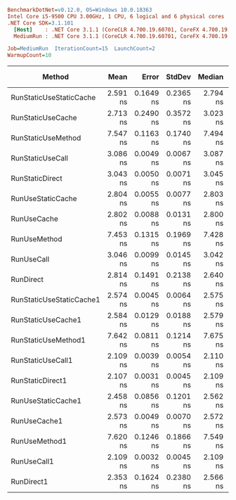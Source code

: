 ``` ini

BenchmarkDotNet=v0.12.0, OS=Windows 10.0.18363
Intel Core i5-9500 CPU 3.00GHz, 1 CPU, 6 logical and 6 physical cores
.NET Core SDK=3.1.101
  [Host]    : .NET Core 3.1.1 (CoreCLR 4.700.19.60701, CoreFX 4.700.19.60801), X64 RyuJIT
  MediumRun : .NET Core 3.1.1 (CoreCLR 4.700.19.60701, CoreFX 4.700.19.60801), X64 RyuJIT

Job=MediumRun  IterationCount=15  LaunchCount=2  
WarmupCount=10  

```
|                   Method |     Mean |     Error |    StdDev |   Median |  Gen 0 | Gen 1 | Gen 2 | Allocated |
|------------------------- |---------:|----------:|----------:|---------:|-------:|------:|------:|----------:|
|  RunStaticUseStaticCache | 2.591 ns | 0.1649 ns | 0.2365 ns | 2.794 ns |      - |     - |     - |         - |
|        RunStaticUseCache | 2.713 ns | 0.2490 ns | 0.3572 ns | 3.023 ns |      - |     - |     - |         - |
|       RunStaticUseMethod | 7.547 ns | 0.1163 ns | 0.1740 ns | 7.494 ns | 0.0136 |     - |     - |      64 B |
|         RunStaticUseCall | 3.086 ns | 0.0049 ns | 0.0067 ns | 3.087 ns |      - |     - |     - |         - |
|          RunStaticDirect | 3.043 ns | 0.0050 ns | 0.0071 ns | 3.045 ns |      - |     - |     - |         - |
|        RunUseStaticCache | 2.804 ns | 0.0055 ns | 0.0077 ns | 2.803 ns |      - |     - |     - |         - |
|              RunUseCache | 2.802 ns | 0.0088 ns | 0.0131 ns | 2.800 ns |      - |     - |     - |         - |
|             RunUseMethod | 7.453 ns | 0.1315 ns | 0.1969 ns | 7.428 ns | 0.0136 |     - |     - |      64 B |
|               RunUseCall | 3.046 ns | 0.0099 ns | 0.0145 ns | 3.042 ns |      - |     - |     - |         - |
|                RunDirect | 2.814 ns | 0.1491 ns | 0.2138 ns | 2.640 ns |      - |     - |     - |         - |
| RunStaticUseStaticCache1 | 2.574 ns | 0.0045 ns | 0.0064 ns | 2.575 ns |      - |     - |     - |         - |
|       RunStaticUseCache1 | 2.584 ns | 0.0129 ns | 0.0188 ns | 2.579 ns |      - |     - |     - |         - |
|      RunStaticUseMethod1 | 7.642 ns | 0.0811 ns | 0.1214 ns | 7.675 ns | 0.0136 |     - |     - |      64 B |
|        RunStaticUseCall1 | 2.109 ns | 0.0039 ns | 0.0054 ns | 2.110 ns |      - |     - |     - |         - |
|         RunStaticDirect1 | 2.107 ns | 0.0031 ns | 0.0045 ns | 2.109 ns |      - |     - |     - |         - |
|       RunUseStaticCache1 | 2.458 ns | 0.0856 ns | 0.1201 ns | 2.562 ns |      - |     - |     - |         - |
|             RunUseCache1 | 2.573 ns | 0.0049 ns | 0.0070 ns | 2.572 ns |      - |     - |     - |         - |
|            RunUseMethod1 | 7.620 ns | 0.1246 ns | 0.1866 ns | 7.549 ns | 0.0136 |     - |     - |      64 B |
|              RunUseCall1 | 2.109 ns | 0.0032 ns | 0.0045 ns | 2.109 ns |      - |     - |     - |         - |
|               RunDirect1 | 2.353 ns | 0.1624 ns | 0.2380 ns | 2.566 ns |      - |     - |     - |         - |
